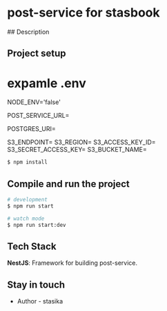 <h1> post-service for stasbook </h1>
## Description

## Project setup

# expamle .env

NODE_ENV='false'

POST_SERVICE_URL=

POSTGRES_URI=

S3_ENDPOINT=
S3_REGION=
S3_ACCESS_KEY_ID=
S3_SECRET_ACCESS_KEY=
S3_BUCKET_NAME=

```bash
$ npm install
```

## Compile and run the project

```bash
# development
$ npm run start

# watch mode
$ npm run start:dev

```

## Tech Stack

**NestJS**: Framework for building post-service.


## Stay in touch

- Author - stasika

